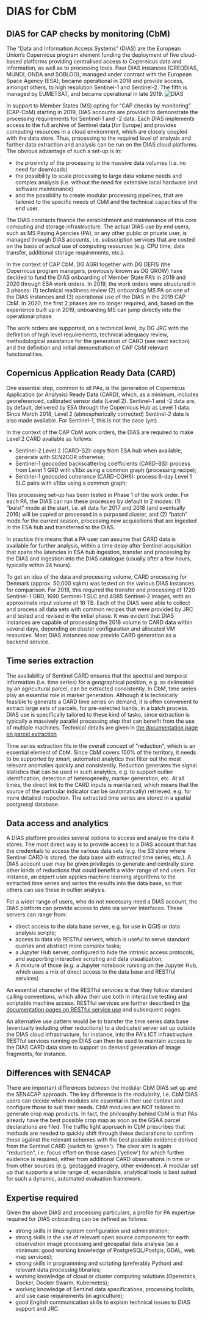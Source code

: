 # DIAS for CbM


## DIAS for CAP checks by monitoring (CbM)

The “Data and Information Access Systems” (DIAS) are the European Union’s Copernicus program element funding the deployment of five cloud-based platforms  providing  centralised  access  to  Copernicus  data  and  information,  as  well as to processing tools. Four DIAS instances (CREODIAS, MUNDI, ONDA and SOBLOO), managed under contract with the European Space Agency (ESA), became operational in 2018 and provide access, amongst others, to high resolution Sentinel-1 and Sentinel-2. The fifth is managed by EUMETSAT, and became operational in late 2019.
![DIAS](https://www.copernicus.eu/sites/default/files/DIAS_0.jpg)

In support to Member States (MS) opting for “CAP checks by monitoring” (CAP-CbM) starting in 2019, DIAS accounts are provided to demonstrate the processing requirements for Sentinel-1 and -2 data. Each DIAS implements access to the full archive of Sentinel data [for Europe] and provides computing resources in a cloud environment, which are closely coupled with the data store. Thus, processing to the required level of analysis and further data extraction and analysis can be run on the DIAS cloud platforms. The obvious advantage of such a set-up is in:
* the proximity of the processing to the massive data volumes (i.e. no need for downloads)
* the possibility to scale processing to large data volume needs and complex analysis (i.e. without the need for extensive local hardware and software maintenance)
* and the possibility to create modular processing pipelines, that are tailored to the specific needs of CbM and the technical capacities of the end user.


The DIAS contracts finance the establishment and maintenance of this core computing and storage infrastructure. The actual DIAS use by end users, such as MS Paying Agencies (PA), or any other public or private user, is managed through DIAS accounts, i.e. subscription services that are costed on the basis of actual use of computing resources (e.g. CPU time, data transfer, additional storage requirements, etc.).

In the context of CAP CbM, DG AGRI together with DG DEFIS (the Copernicus program managers, previously known as DG GROW) have decided to fund the DIAS onboarding of Member State PA’s in 2019 and 2020 through ESA work orders. In 2019, the work orders were structured in 3 phases: (1) technical readiness review (2) onboarding MS PA on one of the DIAS instances and (3) operational use of the DIAS in the 2019 CAP CbM. In 2020, the first 2 phases are no longer required, and, based on the experience built up in 2019, onboarding MS can jump directly into the operational phase.

The work orders are supported, on a technical level, by DG JRC with the definition of high level requirements, technical adequacy review, methodological assistance for the generation of CARD (see next section) and the definition and initial demonstration of CAP CbM relevant functionalities.


## Copernicus Application Ready Data (CARD)

One essential step, common to all PAs, is the generation of Copernicus Application (or Analysis) Ready Data (CARD), which, as a minimum, includes georeferenced, calibrated sensor data (Level 2). Sentinel-1 and -2 data are, by default, delivered by ESA through the Copernicus Hub as Level 1 data. Since March 2018, Level 2 (atmospherically corrected) Sentinel-2 data is also made available. For Sentinel-1, this is not the case (yet).

In the context of the CAP CbM work orders, the DIAS are required to make Level 2 CARD available as follows:

- Sentinel-2 Level 2 (CARD-S2): copy from ESA hub when available, generate with SEN2COR otherwise;
- Sentinel-1 geocoded backscattering coefficients (CARD-BS): process from Level 1 GRD with s1tbx using a common graph (processing recipe);
- Sentinel-1 geocoded coherence (CARD-COH6): process 6-day Level 1 SLC pairs with s1tbx using a common graph;

This processing set-up has been tested in Phase 1 of the work order. For each PA, the DIAS can run these processes by default in 2 modes: (1) “burst” mode at the start, i.e. all data for 2017 and 2018 (and eventually 2016) will be copied or processed in a purposed cluster, and (2) “batch” mode for the current season, processing new acquisitions that are ingested in the ESA hub and transferred to the DIAS.

In practice this means that a PA user can assume that CARD data is available for further analysis, within a time delay after Sentinel acquisition that spans the latencies in ESA hub ingestion, transfer and processing by the DIAS and ingestion into the DIAS catalogue (usually after a few hours, typically within 24 hours).

To get an idea of the data and processing volume, CARD processing for Denmark (approx. 50,000 sqkm) was tested on the various DIAS instances for comparison. For 2018, this required the transfer and processing of 1720 Sentinel-1 GRD, 1690 Sentinel-1 SLC and 4085 Sentinel-2 images, with an approximate input volume of 18 TB. Each of the DIAS were able to collect and process all data sets with common recipes that were provided by JRC and tested and revised in the initial phase. It was evident that DIAS instances are capable of processing the 2018 volume to CARD data within several days, depending on cluster configuration and allocated VM resources. Most DIAS instances now provide CARD generation as a backend service.


## Time series extraction

The availability of Sentinel CARD ensures that the spectral and temporal information (i.e. time series) for a geographical position, e.g. as delineated by an agricultural parcel, can be extracted consistently. In CbM, time series play an essential role in marker generation. Although it is technically feasible to generate a CARD time series on demand, it is often convenient to extract large sets of parcels, for pre-selected bands, in a batch process. DIAS use is specifically tailored to these kind of tasks, since extraction is typically a massively parallel processing step that can benefit from the use of multiple machines.
Technical details are given in [the documentation page on parcel extraction](https://jrc-cbm.readthedocs.io/en/latest/parcel_extraction.html)

Time series extraction fits in the overall concept of "reduction", which is an essential element of CbM. Since CbM covers 100% of the territory, it needs to be supported by smart, automated analytics that filter out the most relevant anomalies quickly and consistently. Reduction generates the signal statistics that can be used in such analytics, e.g. to support outlier identification, detection of heterogeneity, marker generation, etc. At all times, the direct link to the CARD inputs is maintained, which means that the source of the particular indicator can be (automatically) retrieved, e.g. for more detailed inspection. The extracted time series are stored in a spatial postgresql database.


## Data access and analytics

A DIAS platform provides several options to access and analyse the data it stores. The most direct way is to provide access to a DIAS account that has the credentials to access the various data sets (e.g. the S3 store where Sentinel CARD is stored, the data base with extracted time series, etc.). A DIAS account user may be given privileges to generate and centrally store other kinds of reductions that could benefit a wider range of end users. For instance, an expert user applies machine learning algorithms to the extracted time series and writes the results into the data base, so that others can use these in outlier analysis.

For a wider range of users, who do not necessary need a DIAS account, the DIAS platform can provide access to data via server interfaces. These servers can range from:

* direct access to the data base server, e.g. for use in QGIS or data analysis scripts;
* access to data via RESTful servers, which is useful to serve standard queries and abstract more complex tasks;
* a Jupyter Hub server, configured to hide the intrinsic access protocols, and supporting interactive scripting and data visualization;
* A mixture of those (e.g. a Jupyter notebook running on the Jupyter Hub, which uses a mix of direct access to the data base and RESTful services)

An essential character of the RESTful services is that they follow standard calling conventions, which allow their use both in interactive testing and scriptable machine access. RESTful services are further described in [the documentation pages on RESTful service use](https://jrc-cbm.readthedocs.io/en/latest/api_ts.html) and subsequent pages.

An alternative use pattern would be to transfer the time series data base (eventually including other reductions) to a dedicated server set up outside the DIAS cloud infrastructure, for instance, into the PA's ICT infrastructure. RESTful services running on DIAS can then be used to maintain access to the DIAS CARD data store to support on demand generation of image fragments, for instance.


## Differences with SEN4CAP

There are important differences between the modular CbM DIAS set up and the SEN4CAP approach. The key difference is the modularity, i.e. CbM DIAS users can decide which modules are essential in their use context and configure those to suit their needs. CbM modules are NOT tailored to generate crop map products. In fact, the philosophy behind CbM is that PAs already have the best possible crop map as soon as the GSAA parcel declarations are filed. The traffic light approach in CbM prescribes that methods are needed to quickly shift through these declarations to confirm these against the relevant schemes with the best possible evidence derived from the Sentinel CARD (switch to 'green'). The clear aim is again "reduction", i.e. focus effort on those cases ('yellow') for which further evidence is required, either from additional CARD observations in time or from other sources (e.g. geotagged imagery, other evidence). A modular set up that supports a wide range of, expandable, analytical tools is best suited for such a dynamic, automated evaluation framework.


## Expertise required

Given the above DIAS and processing particulars, a profile for PA expertise required for DIAS onboarding can be defined as follows:

- strong skills in linux system configuration and administration;
- strong skills in the use of relevant open source components for earth observation image processing and geospatial data analysis (as a minimum: good working knowledge of PostgreSQL/Postgis, GDAL, web map services);
- strong skills in programming and scripting (preferably Python) and relevant data processing libraries;
- working knowledge of cloud or cluster computing solutions (Openstack, Docker, Docker Swarm, Kubernetes);
- working knowledge of Sentinel data specifications, processing toolkits, and use case requirements (in agriculture);
- good English communication skills to explain technical issues to DIAS support and JRC.
